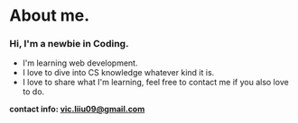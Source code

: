 # About me.
### Hi, I'm a newbie in Coding.
- I'm learning web development.
- I love to dive into CS knowledge whatever kind it is.
- I love to share what I'm learning, feel free to contact me if you also love to do.

**contact info: vic.liiu09@gmail.com**
